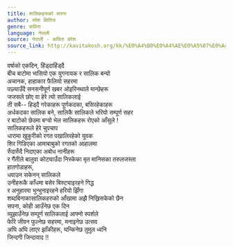 ```yaml
---
title: शालिकहरूको सपना
author: रमेश क्षितिज
genre: कविता
language: नेपाली
source: नेपाली - कविता कोश
source_link: http://kavitakosh.org/kk/%E0%A4%B0%E0%A4%AE%E0%A5%87%E0%A4%B6_%E0%A4%95%E0%A5%8D%E0%A4%B7%E0%A4%BF%E0%A4%A4%E0%A4%BF%E0%A4%9C
---
```


वर्षाको एकदिन, हिंड्दाहिंड्दै  
बीच बाटोमा भासियो एक युगनायक र सालिक बन्यो  
अचानक, हाहाकार फैलियो सहरमा  
पछ्याउँदै सनसनीपूर्ण खबर ओइरिनथाले मान्छेहरू  
जजसले छोए वा हेरे त्यो सालिकलाई  
ती सबै-- हिड्दै गरेकाहरू पूर्णकदका, बसिरहेकाहरू  
अर्धकदका सालिक बने, सालिकै सालिकले भरियो सम्पूर्ण सहर  
र बाटोको छेउमा बग्यो भेल सालिकहरू रोएको आँसुले !  
सालिकहरूले हेरे चुपचाप  
धारामा खुकुरीको रगत पखालिरहेको युवक  
शिर गिडिएका आमाबाबुको रगतको आहालमा  
रुँदारुँदै निदाएका अबोध नानीहरू  
र गैंतीले बालुवा कोट्याउँदा निस्केका मृत मानिसका तरुलजस्ता  
हातगोडाहरू,  
धपाउन सकेनन् सालिकले  
उनीहरूकै काँधमा बसेर बिस्ट्याइरहने गिद्ध  
र अनुहारमा भुन्भुनाइरहने हरियो झिँगा  
शब्दबिनाकासालिकहरुको आँखामा अझै निख्रिसकेको छैन  
सपना, कोही आउँनेछ एक दिन  
व्युझाउँनेछ सम्पूर्ण सालिकलाई आफ्नो स्पर्शले  
फेरि जीवन फुल्नेछ सहरमा, मनाइनेछ उत्सव  
अघि अघि लाएर झाँकीहरू, घन्किनेछ तुमुल ध्वनि  
जिन्दगी जिन्दावाद !!
